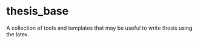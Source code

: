 # thesis_base
A collection of tools and templates that may be useful to write thesis using the latex.

